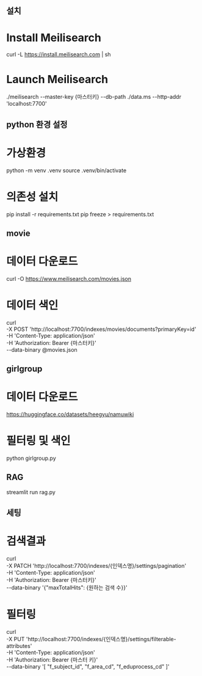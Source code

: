 ## 설치
# Install Meilisearch
curl -L https://install.meilisearch.com | sh

# Launch Meilisearch
./meilisearch --master-key {마스터키} --db-path ./data.ms --http-addr 'localhost:7700'

## python 환경 설정
# 가상환경
python -m venv .venv
source .venv/bin/activate

# 의존성 설치
pip install -r requirements.txt
pip freeze > requirements.txt

## movie
# 데이터 다운로드
curl -O https://www.meilisearch.com/movies.json
# 데이터 색인
curl \
  -X POST 'http://localhost:7700/indexes/movies/documents?primaryKey=id' \
  -H 'Content-Type: application/json' \
  -H 'Authorization: Bearer {마스터키}' \
  --data-binary @movies.json

## girlgroup
# 데이터 다운로드
https://huggingface.co/datasets/heegyu/namuwiki

# 필터링 및 색인
python girlgroup.py

## RAG
streamlit run rag.py

## 세팅
# 검색결과
curl \
-X PATCH 'http://localhost:7700/indexes/{인덱스명}/settings/pagination' \
-H 'Content-Type: application/json' \
-H 'Authorization: Bearer {마스터키}' \
--data-binary '{"maxTotalHits": {원하는 검색 수}}'
# 필터링
curl \
  -X PUT 'http://localhost:7700/indexes/{인덱스명}/settings/filterable-attributes' \
  -H 'Content-Type: application/json' \
  -H 'Authorization: Bearer {마스터 키}' \
  --data-binary '[
    "f_subject_id",
    "f_area_cd",
    "f_eduprocess_cd"
  ]'
